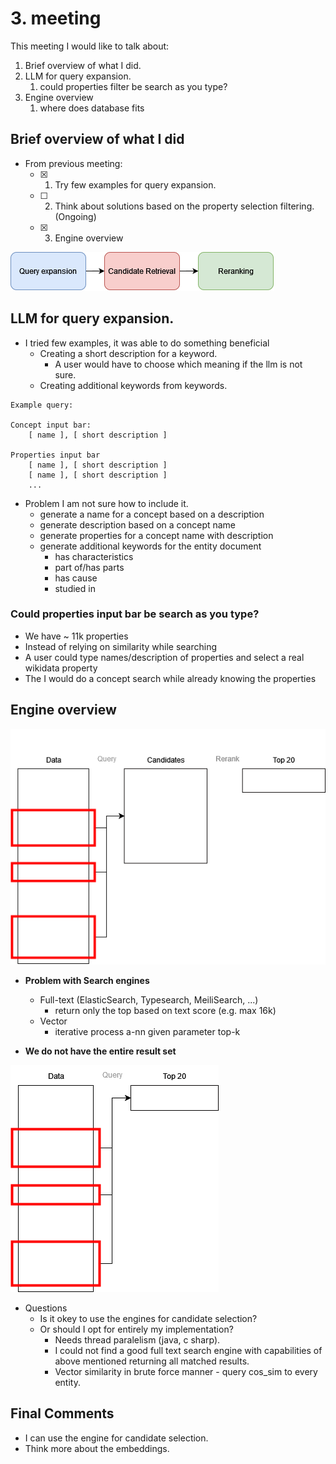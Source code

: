 # 3. meeting

This meeting I would like to talk about:
1. Brief overview of what I did.    
2. LLM for query expansion.
   1. could properties filter be search as you type? 
3. Engine overview
   1. where does database fits 

## Brief overview of what I did

- From previous meeting:
  - [x] 1. Try few examples for query expansion.
  - [ ] 2. Think about solutions based on the property selection filtering. (Ongoing)
  - [x] 3. Engine overview

![Picture](02-picture-pipeline.drawio.png)

## LLM for query expansion.

- I tried few examples, it was able to do something beneficial
  - Creating a short description for a keyword.
    - A user would have to choose which meaning if the llm is not sure.
  - Creating additional keywords from keywords.

```
Example query:

Concept input bar:
    [ name ], [ short description ]

Properties input bar
    [ name ], [ short description ]
    [ name ], [ short description ]
    ...
```

- Problem I am not sure how to include it.
  - generate a name for a concept based on a description
  - generate description based on a concept name
  - generate properties for a concept name with description
  - generate additional keywords for the entity document
    - has characteristics
    - part of/has parts
    - has cause
    - studied in

### Could properties input bar be search as you type?

- We have ~ 11k properties
- Instead of relying on similarity while searching
- A user could type names/description of properties and select a real wikidata property
- The I would do a concept search while already knowing the properties

## Engine overview

![engine](./03-views-engine.drawio.png)

- **Problem with Search engines**
  - Full-text (ElasticSearch, Typesearch, MeiliSearch, ...) 
    - return only the top based on text score (e.g. max 16k)
  - Vector
    - iterative process a-nn given parameter top-k
  
- **We do not have the entire result set**

![engine2](./03-views-engines.drawio.png)


- Questions
  - Is it okey to use the engines for candidate selection?
  - Or should I opt for entirely my implementation?
    - Needs thread paralelism (java, c sharp).
    - I could not find a good full text search engine with capabilities of above mentioned returning all matched results.
    - Vector similarity in brute force manner - query cos_sim to every entity.


## Final Comments

- I can use the engine for candidate selection.
- Think more about the embeddings.